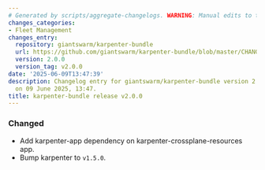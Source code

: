 ```yaml
---
# Generated by scripts/aggregate-changelogs. WARNING: Manual edits to this files will be overwritten.
changes_categories:
- Fleet Management
changes_entry:
  repository: giantswarm/karpenter-bundle
  url: https://github.com/giantswarm/karpenter-bundle/blob/master/CHANGELOG.md#200---2025-06-09
  version: 2.0.0
  version_tag: v2.0.0
date: '2025-06-09T13:47:39'
description: Changelog entry for giantswarm/karpenter-bundle version 2.0.0, published
  on 09 June 2025, 13:47.
title: karpenter-bundle release v2.0.0
---
```


### Changed
- Add karpenter-app dependency on karpenter-crossplane-resources app.
- Bump karpenter to `v1.5.0`.
